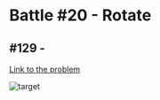 # Battle #20 - Rotate

## #129 -

[Link to the problem](https://cssbattle.dev/play/129)

![target](https://cssbattle.dev/targets/129.png)

```html

```
